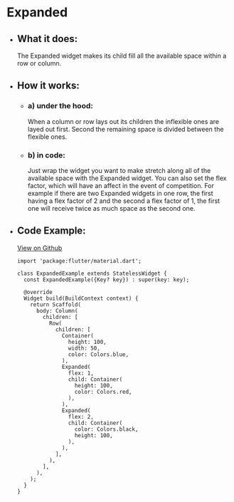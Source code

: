 # Expanded

- ## What it does:
  The Expanded widget makes its child fill all the available space within a row or column.

- ## How it works:
  - ### a) under the hood:
    When a column or row lays out its children the inflexible ones are layed out first. Second the remaining space is divided between the flexible ones.

  - ### b) in code:
    Just wrap the widget you want to make stretch along all of the available space with the Expanded widget. You can also set the flex factor, which will have an affect in the event of competition. For example if there are two Expanded widgets in one row, the first having a flex factor of 2 and the second a flex factor of 1, the first one will receive twice as much space as the second one.
    
- ## Code Example:
  [View on Github](https://github.com/TheUltimateOptimist/Widgets/blob/master/example_writer/lib/expanded_example.dart)

      import 'package:flutter/material.dart';

      class ExpandedExample extends StatelessWidget {
        const ExpandedExample({Key? key}) : super(key: key);

        @override
        Widget build(BuildContext context) {
          return Scaffold(
            body: Column(
              children: [
                Row(
                  children: [
                    Container(
                      height: 100,
                      width: 50,
                      color: Colors.blue,
                    ),
                    Expanded(
                      flex: 1,
                      child: Container(
                        height: 100,
                        color: Colors.red,
                      ),
                    ),
                    Expanded(
                      flex: 2,
                      child: Container(
                        color: Colors.black,
                        height: 100,
                      ),
                    ),
                  ],
                ),
              ],
            ),
          );
        }
      }